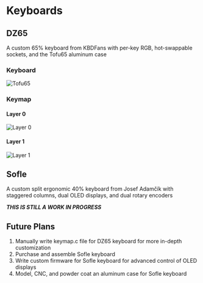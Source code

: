 # Keyboards

## DZ65

A custom 65% keyboard from KBDFans with per-key RGB, hot-swappable sockets, and the Tofu65 aluminum case

### Keyboard

![Tofu65](https://github.com/Edward-Boguslavsky/ePortfolio/blob/main/DZ65/tofu65.jpg?raw=true)

### Keymap

#### Layer 0

![Layer 0](https://github.com/Edward-Boguslavsky/ePortfolio/blob/main/DZ65/layer_0.png?raw=true)

#### Layer 1

![Layer 1](https://github.com/Edward-Boguslavsky/ePortfolio/blob/main/DZ65/layer_1.png?raw=true)

## Sofle

A custom split ergonomic 40% keyboard from Josef Adamčík with staggered columns, dual OLED displays, and dual rotary encoders

***THIS IS STILL A WORK IN PROGRESS***

## Future Plans

1. Manually write keymap.c file for DZ65 keyboard for more in-depth customization
2. Purchase and assemble Sofle keyboard
3. Write custom firmware for Sofle keyboard for advanced control of OLED displays
4. Model, CNC, and powder coat an aluminum case for Sofle keyboard